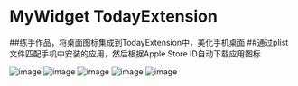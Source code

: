 # MyWidget TodayExtension
##练手作品，将桌面图标集成到TodayExtension中，美化手机桌面
##通过plist文件匹配手机中安装的应用，然后根据Apple Store ID自动下载应用图标

![image](https://github.com/JTANISME/MyWidget/blob/master/IMG_0616.PNG)
![image](https://github.com/JTANISME/MyWidget/blob/master/IMG_0617.PNG)
![image](https://github.com/JTANISME/MyWidget/blob/master/IMG_0618.PNG)
![image](https://github.com/JTANISME/MyWidget/blob/master/IMG_0619.PNG)
![image](https://github.com/JTANISME/MyWidget/blob/master/IMG_0620.PNG)
